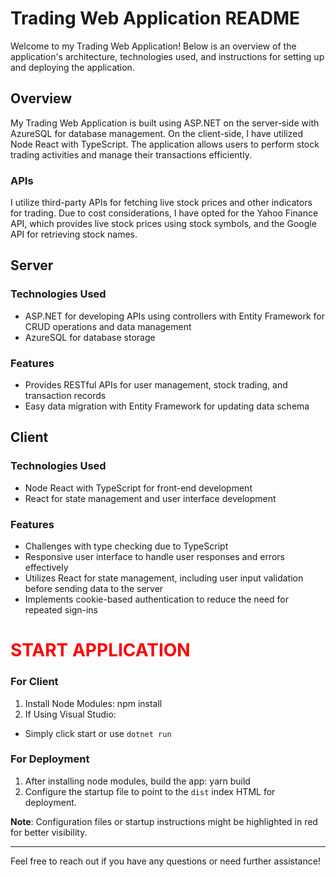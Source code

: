 # Trading Web Application README

Welcome to my Trading Web Application! Below is an overview of the application's architecture, technologies used, and instructions for setting up and deploying the application.

## Overview

My Trading Web Application is built using ASP.NET on the server-side with AzureSQL for database management. On the client-side, I have utilized Node React with TypeScript. The application allows users to perform stock trading activities and manage their transactions efficiently.

### APIs

I utilize third-party APIs for fetching live stock prices and other indicators for trading. Due to cost considerations, I have opted for the Yahoo Finance API, which provides live stock prices using stock symbols, and the Google API for retrieving stock names.

## Server

### Technologies Used
- ASP.NET for developing APIs using controllers with Entity Framework for CRUD operations and data management
- AzureSQL for database storage

### Features
- Provides RESTful APIs for user management, stock trading, and transaction records
- Easy data migration with Entity Framework for updating data schema

## Client

### Technologies Used
- Node React with TypeScript for front-end development
- React for state management and user interface development

### Features
- Challenges with type checking due to TypeScript
- Responsive user interface to handle user responses and errors effectively
- Utilizes React for state management, including user input validation before sending data to the server
- Implements cookie-based authentication to reduce the need for repeated sign-ins

# <span style="color:red">START APPLICATION</span>

### For Client

1. Install Node Modules: npm install
2. If Using Visual Studio:
- Simply click start or use `dotnet run`

### For Deployment

1. After installing node modules, build the app: yarn build
2. Configure the startup file to point to the `dist` index HTML for deployment.

**Note**: Configuration files or startup instructions might be highlighted in red for better visibility.

---

Feel free to reach out if you have any questions or need further assistance!
